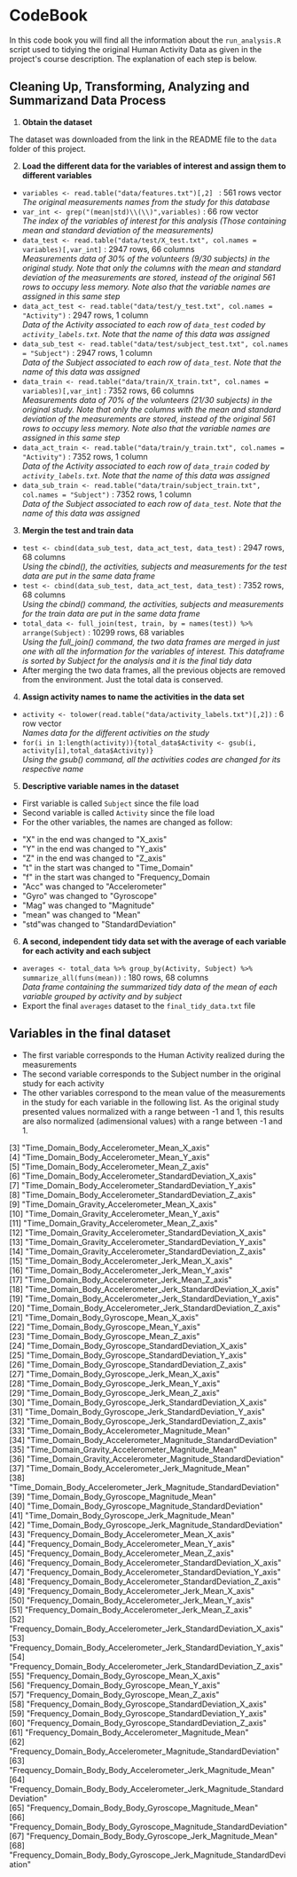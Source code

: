 # CodeBook

In this code book you will find all the information about the `run_analysis.R` script used to tidying the original Human Activity Data as given in the project's course description. The explanation of each step is below.

## Cleaning Up, Transforming, Analyzing and Summarizand Data Process

1. **Obtain the dataset**

 The dataset was downloaded from the link in the README file to the `data` folder of this project.

2. **Load the different data for the variables of interest and assign them to different variables**

 + `variables <- read.table("data/features.txt")[,2] ` : 561 rows vector  
 *The original measurements names from the study for this database*
 + `var_int <- grep("(mean|std)\\(\\)",variables)` : 66 row vector  
 *The index of the variables of interest for this analysis (Those containing mean and standard deviation of the measurements)*
 + `data_test <- read.table("data/test/X_test.txt", col.names = variables)[,var_int]` : 2947 rows, 66 columns  
 *Measurements data of 30% of the volunteers (9/30 subjects) in the original study. Note that only the columns with the mean and standard deviation of the measurements are stored, instead of the original 561 rows to occupy less memory. Note also that the variable names are assigned in this same step*
 + `data_act_test <- read.table("data/test/y_test.txt", col.names = "Activity")` : 2947 rows, 1 column  
 *Data of the Activity associated to each row of `data_test` coded by `activity_labels.txt`. Note that the name of this data was assigned*
 + `data_sub_test <- read.table("data/test/subject_test.txt", col.names = "Subject")` : 2947 rows, 1 column  
 *Data of the Subject associated to each row of `data_test`. Note that the name of this data was assigned*
 + `data_train <- read.table("data/train/X_train.txt", col.names = variables)[,var_int]` : 7352 rows, 66 columns  
 *Measurements data of 70% of the volunteers (21/30 subjects) in the original study. Note that only the columns with the mean and standard deviation of the measurements are stored, instead of the original 561 rows to occupy less memory. Note also that the variable names are assigned in this same step*
 + `data_act_train <- read.table("data/train/y_train.txt", col.names = "Activity")` : 7352 rows, 1 column  
 *Data of the Activity associated to each row of `data_train` coded by `activity_labels.txt`. Note that the name of this data was assigned*
 + `data_sub_train <- read.table("data/train/subject_train.txt", col.names = "Subject")` : 7352 rows, 1 column  
 *Data of the Subject associated to each row of `data_test`. Note that the name of this data was assigned*

3. **Mergin the test and train data**

 + `test <- cbind(data_sub_test, data_act_test, data_test)` : 2947 rows, 68 columns  
 *Using the cbind(), the activities, subjects and measurements for the test data are put in the same data frame*
 + `test <- cbind(data_sub_test, data_act_test, data_test)` : 7352 rows, 68 columns  
 *Using the cbind() command, the activities, subjects and measurements for the train data are put in the same data frame*
 + `total_data <- full_join(test, train, by = names(test)) %>% arrange(Subject)` : 10299 rows, 68 variables  
 *Using the full_join() command, the two data frames are merged in just one with all the information for the variables of interest. This dataframe is sorted by Subject for the analysis and it is the final tidy data*
 + After merging the two data frames, all the previous objects are removed from the environment. Just the total data is conserved.
 
4. **Assign activity names to name the activities in the data set**
 
 + `activity <- tolower(read.table("data/activity_labels.txt")[,2])` : 6 row vector  
 *Names data for the different activities on the study*
 + `for(i in 1:length(activity)){total_data$Activity <- gsub(i, activity[i],total_data$Activity)}`  
 *Using the gsub() command, all the activities codes are changed for its respective name*
 
5. **Descriptive variable names in the dataset**
 * First variable is called `Subject` since the file load
 * Second variable is called `Activity` since the file load
 * For the other variables, the names are changed as follow:
  + "X" in the end was changed to "X_axis"
  + "Y" in the end was changed to "Y_axis"
  + "Z" in the end was changed to "Z_axis"
  + "t" in the start was changed to "Time_Domain"
  + "f" in the start was changed to "Frequency_Domain
  + "Acc" was changed to "Accelerometer"
  + "Gyro" was changed to "Gyroscope"
  + "Mag" was changed to "Magnitude"
  + "mean" was changed to "Mean"
  + "std"was changed to "StandardDeviation"
  
6. **A second, independent tidy data set with the average of each variable for each activity and each subject**
 + `averages <- total_data %>% group_by(Activity, Subject) %>% summarize_all(funs(mean))` : 180 rows, 68 columns  
 *Data frame containing the summarized tidy data of the mean of each variable grouped by activity and by subject*
 + Export the final `averages` dataset to the `final_tidy_data.txt` file

## Variables in the final dataset

 * The first variable corresponds to the Human Activity realized during the measurements
 * The second variable corresponds to the Subject number in the original study for each activity
 * The other variables correspond to the mean value of the measurements in the study for each variable in the following list. As the original study presented values normalized with a range between -1 and 1, this results are also normalized (adimensional values) with a range between -1 and 1.

  [3] "Time_Domain_Body_Accelerometer_Mean_X_axis"                               
  [4] "Time_Domain_Body_Accelerometer_Mean_Y_axis"                               
  [5] "Time_Domain_Body_Accelerometer_Mean_Z_axis"                               
  [6] "Time_Domain_Body_Accelerometer_StandardDeviation_X_axis"                  
  [7] "Time_Domain_Body_Accelerometer_StandardDeviation_Y_axis"                  
  [8] "Time_Domain_Body_Accelerometer_StandardDeviation_Z_axis"                  
  [9] "Time_Domain_Gravity_Accelerometer_Mean_X_axis"                            
  [10] "Time_Domain_Gravity_Accelerometer_Mean_Y_axis"                            
  [11] "Time_Domain_Gravity_Accelerometer_Mean_Z_axis"                            
  [12] "Time_Domain_Gravity_Accelerometer_StandardDeviation_X_axis"               
  [13] "Time_Domain_Gravity_Accelerometer_StandardDeviation_Y_axis"               
  [14] "Time_Domain_Gravity_Accelerometer_StandardDeviation_Z_axis"             
  [15] "Time_Domain_Body_Accelerometer_Jerk_Mean_X_axis"                          
  [16] "Time_Domain_Body_Accelerometer_Jerk_Mean_Y_axis"                          
  [17] "Time_Domain_Body_Accelerometer_Jerk_Mean_Z_axis"                          
  [18] "Time_Domain_Body_Accelerometer_Jerk_StandardDeviation_X_axis"             
  [19] "Time_Domain_Body_Accelerometer_Jerk_StandardDeviation_Y_axis"             
  [20] "Time_Domain_Body_Accelerometer_Jerk_StandardDeviation_Z_axis"             
  [21] "Time_Domain_Body_Gyroscope_Mean_X_axis"                                   
  [22] "Time_Domain_Body_Gyroscope_Mean_Y_axis"                                   
  [23] "Time_Domain_Body_Gyroscope_Mean_Z_axis"                                   
  [24] "Time_Domain_Body_Gyroscope_StandardDeviation_X_axis"                      
  [25] "Time_Domain_Body_Gyroscope_StandardDeviation_Y_axis"                      
  [26] "Time_Domain_Body_Gyroscope_StandardDeviation_Z_axis"                      
  [27] "Time_Domain_Body_Gyroscope_Jerk_Mean_X_axis"                              
  [28] "Time_Domain_Body_Gyroscope_Jerk_Mean_Y_axis"                            
  [29] "Time_Domain_Body_Gyroscope_Jerk_Mean_Z_axis"                              
  [30] "Time_Domain_Body_Gyroscope_Jerk_StandardDeviation_X_axis"                 
  [31] "Time_Domain_Body_Gyroscope_Jerk_StandardDeviation_Y_axis"                 
  [32] "Time_Domain_Body_Gyroscope_Jerk_StandardDeviation_Z_axis"                 
  [33] "Time_Domain_Body_Accelerometer_Magnitude_Mean"                            
  [34] "Time_Domain_Body_Accelerometer_Magnitude_StandardDeviation"               
  [35] "Time_Domain_Gravity_Accelerometer_Magnitude_Mean"                         
  [36] "Time_Domain_Gravity_Accelerometer_Magnitude_StandardDeviation"            
  [37] "Time_Domain_Body_Accelerometer_Jerk_Magnitude_Mean"                       
  [38] "Time_Domain_Body_Accelerometer_Jerk_Magnitude_StandardDeviation"          
  [39] "Time_Domain_Body_Gyroscope_Magnitude_Mean"                                
  [40] "Time_Domain_Body_Gyroscope_Magnitude_StandardDeviation"                   
  [41] "Time_Domain_Body_Gyroscope_Jerk_Magnitude_Mean"                           
  [42] "Time_Domain_Body_Gyroscope_Jerk_Magnitude_StandardDeviation"               
  [43] "Frequency_Domain_Body_Accelerometer_Mean_X_axis"                          
  [44] "Frequency_Domain_Body_Accelerometer_Mean_Y_axis"                          
  [45] "Frequency_Domain_Body_Accelerometer_Mean_Z_axis"                          
  [46] "Frequency_Domain_Body_Accelerometer_StandardDeviation_X_axis"             
  [47] "Frequency_Domain_Body_Accelerometer_StandardDeviation_Y_axis"             
  [48] "Frequency_Domain_Body_Accelerometer_StandardDeviation_Z_axis"             
  [49] "Frequency_Domain_Body_Accelerometer_Jerk_Mean_X_axis"                     
  [50] "Frequency_Domain_Body_Accelerometer_Jerk_Mean_Y_axis"                     
  [51] "Frequency_Domain_Body_Accelerometer_Jerk_Mean_Z_axis"                     
  [52] "Frequency_Domain_Body_Accelerometer_Jerk_StandardDeviation_X_axis"        
  [53] "Frequency_Domain_Body_Accelerometer_Jerk_StandardDeviation_Y_axis"        
  [54] "Frequency_Domain_Body_Accelerometer_Jerk_StandardDeviation_Z_axis"        
  [55] "Frequency_Domain_Body_Gyroscope_Mean_X_axis"                              
  [56] "Frequency_Domain_Body_Gyroscope_Mean_Y_axis"                            
  [57] "Frequency_Domain_Body_Gyroscope_Mean_Z_axis"                              
  [58] "Frequency_Domain_Body_Gyroscope_StandardDeviation_X_axis"                 
  [59] "Frequency_Domain_Body_Gyroscope_StandardDeviation_Y_axis"                 
  [60] "Frequency_Domain_Body_Gyroscope_StandardDeviation_Z_axis"                 
  [61] "Frequency_Domain_Body_Accelerometer_Magnitude_Mean"                       
  [62] "Frequency_Domain_Body_Accelerometer_Magnitude_StandardDeviation"          
  [63] "Frequency_Domain_Body_Body_Accelerometer_Jerk_Magnitude_Mean"             
  [64] "Frequency_Domain_Body_Body_Accelerometer_Jerk_Magnitude_StandardDeviation"              
  [65] "Frequency_Domain_Body_Body_Gyroscope_Magnitude_Mean"                      
  [66] "Frequency_Domain_Body_Body_Gyroscope_Magnitude_StandardDeviation"         
  [67] "Frequency_Domain_Body_Body_Gyroscope_Jerk_Magnitude_Mean"                 
  [68] "Frequency_Domain_Body_Body_Gyroscope_Jerk_Magnitude_StandardDeviation" 
